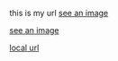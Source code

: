 this is my url [see an image](http://wallpaper.sc/en/ipad/wp-content/uploads/2014/10/ipad-2048x2048-thumbnail_00843-256x256.jpg)

[see an image](http://wallpaper.sc/en/ipad/wp-content/uploads/2014/10/ipad-2048x2048-thumbnail_00843-256x256.jpg)

[](http://wallpaper.sc/en/ipad/wp-content/uploads/2014/10/ipad-2048x2048-thumbnail_00843-256x256.jpg)

[local url](/local/url)
